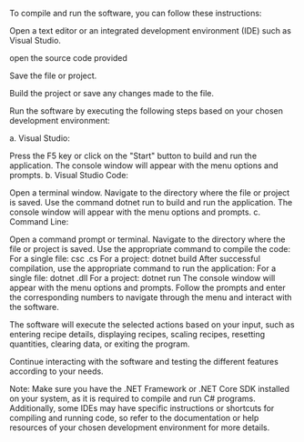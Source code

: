 To compile and run the software, you can follow these instructions:

Open a text editor or an integrated development environment (IDE) such as Visual Studio.

open the source code provided

Save the file or project.

Build the project or save any changes made to the file.

Run the software by executing the following steps based on your chosen development environment:

a. Visual Studio:

Press the F5 key or click on the "Start" button to build and run the application.
The console window will appear with the menu options and prompts.
b. Visual Studio Code:

Open a terminal window.
Navigate to the directory where the file or project is saved.
Use the command dotnet run to build and run the application.
The console window will appear with the menu options and prompts.
c. Command Line:

Open a command prompt or terminal.
Navigate to the directory where the file or project is saved.
Use the appropriate command to compile the code:
For a single file: csc <filename>.cs
For a project: dotnet build
After successful compilation, use the appropriate command to run the application:
For a single file: dotnet <filename>.dll
For a project: dotnet run
The console window will appear with the menu options and prompts.
Follow the prompts and enter the corresponding numbers to navigate through the menu and interact with the software.

The software will execute the selected actions based on your input, such as entering recipe details, displaying recipes, scaling recipes, resetting quantities, clearing data, or exiting the program.

Continue interacting with the software and testing the different features according to your needs.

Note: Make sure you have the .NET Framework or .NET Core SDK installed on your system, as it is required to compile and run C# programs. Additionally, some IDEs may have specific instructions or shortcuts for compiling and running code, so refer to the documentation or help resources of your chosen development environment for more details.
